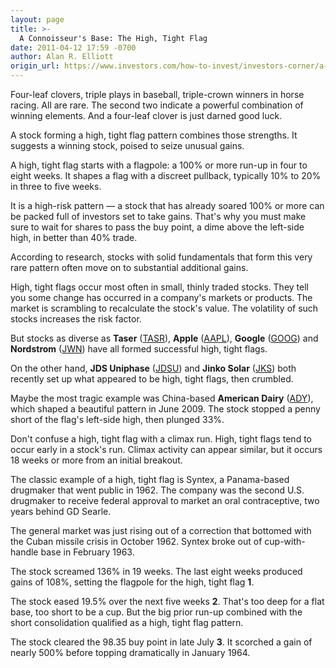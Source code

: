 ```yaml
---
layout: page
title: >-
  A Connoisseur's Base: The High, Tight Flag
date: 2011-04-12 17:59 -0700
author: Alan R. Elliott
origin_url: https://www.investors.com/how-to-invest/investors-corner/a-connoisseurs-base-the-high-tight-flag
---
```





Four-leaf clovers, triple plays in baseball, triple-crown winners in horse racing. All are rare. The second two indicate a powerful combination of winning elements. And a four-leaf clover is just darned good luck.

  

A stock forming a high, tight flag pattern combines those strengths. It suggests a winning stock, poised to seize unusual gains.

  

A high, tight flag starts with a flagpole: a 100% or more run-up in four to eight weeks. It shapes a flag with a discreet pullback, typically 10% to 20% in three to five weeks.

  

It is a high-risk pattern — a stock that has already soared 100% or more can be packed full of investors set to take gains. That's why you must make sure to wait for shares to pass the buy point, a dime above the left-side high, in better than 40% trade.

  

According to research, stocks with solid fundamentals that form this very rare pattern often move on to substantial additional gains.

  

High, tight flags occur most often in small, thinly traded stocks. They tell you some change has occurred in a company's markets or products. The market is scrambling to recalculate the stock's value. The volatility of such stocks increases the risk factor.

  

But stocks as diverse as **Taser** ([TASR](https://research.investors.com/quote.aspx?symbol=TASR)), **Apple** ([AAPL](https://research.investors.com/quote.aspx?symbol=AAPL)), **Google** ([GOOG](https://research.investors.com/quote.aspx?symbol=GOOG)) and **Nordstrom** ([JWN](https://research.investors.com/quote.aspx?symbol=JWN)) have all formed successful high, tight flags.

  

On the other hand, **JDS Uniphase** ([JDSU](https://research.investors.com/quote.aspx?symbol=JDSU)) and **Jinko Solar** ([JKS](https://research.investors.com/quote.aspx?symbol=JKS)) both recently set up what appeared to be high, tight flags, then crumbled.

  

Maybe the most tragic example was China-based **American Dairy** ([ADY](https://research.investors.com/quote.aspx?symbol=ADY)), which shaped a beautiful pattern in June 2009. The stock stopped a penny short of the flag's left-side high, then plunged 33%.

  

Don't confuse a high, tight flag with a climax run. High, tight flags tend to occur early in a stock's run. Climax activity can appear similar, but it occurs 18 weeks or more from an initial breakout.

  

The classic example of a high, tight flag is Syntex, a Panama-based drugmaker that went public in 1962. The company was the second U.S. drugmaker to receive federal approval to market an oral contraceptive, two years behind GD Searle.

  

The general market was just rising out of a correction that bottomed with the Cuban missile crisis in October 1962. Syntex broke out of cup-with-handle base in February 1963.

  

The stock screamed 136% in 19 weeks. The last eight weeks produced gains of 108%, setting the flagpole for the high, tight flag **1**.

  

The stock eased 19.5% over the next five weeks **2**. That's too deep for a flat base, too short to be a cup. But the big prior run-up combined with the short consolidation qualified as a high, tight flag pattern.

  

The stock cleared the 98.35 buy point in late July **3**. It scorched a gain of nearly 500% before topping dramatically in January 1964.




